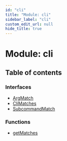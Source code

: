 ```yaml
---
id: "cli"
title: "Module: cli"
sidebar_label: "cli"
custom_edit_url: null
hide_title: true
---
```


# Module: cli

## Table of contents

### Interfaces

- [ArgMatch](../interfaces/cli.argmatch.md)
- [CliMatches](../interfaces/cli.climatches.md)
- [SubcommandMatch](../interfaces/cli.subcommandmatch.md)

### Functions

- [getMatches](../functions/cli.getmatches.md)
